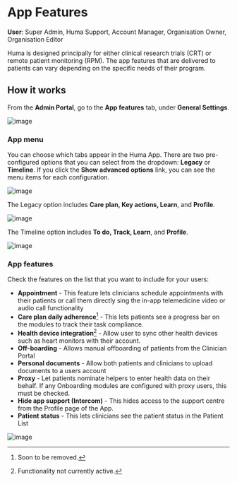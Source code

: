 # App Features
**User**: Super Admin, Huma Support, Account Manager, Organisation Owner, Organisation Editor

Huma is designed principally for either clinical research trials (CRT) or remote patient monitoring (RPM). The app features that are delivered to patients can vary depending on the specific needs of their program. 
## How it works​
From the **Admin Portal**, go to the **App features** tab, under **General Settings**.

![image](https://user-images.githubusercontent.com/110832367/183861713-a39593f3-2665-4559-b882-5d559feba2ca.png)

### App menu
You can choose which tabs appear in the Huma App. There are two pre-configured options that you can select from the dropdown: **Legacy** or **Timeline**. If you click the **Show advanced options** link, you can see the menu items for each configuration. 

![image](https://user-images.githubusercontent.com/110832367/183861994-b8ef351a-53db-4348-ba9c-8d01dd0abd4e.png)

The Legacy option includes **Care plan, Key actions, Learn**, and **Profile**.

![image](https://user-images.githubusercontent.com/110832367/183861882-16b40079-7297-48e5-b032-388dd28a3d84.png)

The Timeline option includes **To do, Track, Learn**, and **Profile**.

![image](https://user-images.githubusercontent.com/110832367/183861819-c4df18c2-ee69-492b-bff7-8cfa19b75af6.png)

### App features
Check the features on the list that you want to include for your users:
- **Appointment** - This feature lets clinicians schedule appointments with their patients or call them directly sing the in-app telemedicine video or audio call functionality
- **Care plan daily adherence**[^1] - This lets patients see a progress bar on the modules to track their task compliance.
- **Health device integration**[^2] - Allow user to sync other health devices such as heart monitors with their account.
- **Off-boarding** - Allows manual offboarding of patients from the Clinician Portal 
- **Personal documents** - Allow both patients and clinicians to upload documents to a users account 
- **Proxy** - Let patients nominate helpers to enter health data on their behalf. If any Onboarding modules are configured with proxy users, this must be checked.
- **Hide app support (Intercom)** - This hides access to the support centre from the Profile page of the App.  
- **Patient status** - This lets clinicians see the patient status in the Patient List

![image](https://user-images.githubusercontent.com/110832367/183897763-667ccdae-c2c1-4b58-bd74-63da2a10096b.png)

[^1]: Soon to be removed.
[^2]: Functionality not currently active.

